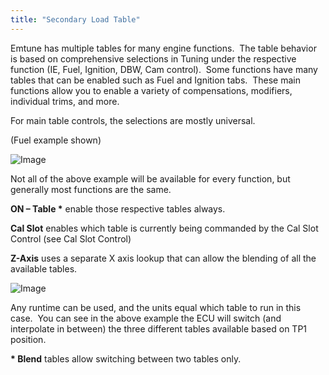 ```yaml
---
title: "Secondary Load Table"
---
```


Emtune has multiple tables for many engine functions.&nbsp; The table behavior is based on comprehensive selections in Tuning under the respective function (IE, Fuel, Ignition, DBW, Cam control).&nbsp; Some functions have many tables that can be enabled such as Fuel and Ignition tabs.&nbsp; These main functions allow you to enable a variety of compensations, modifiers, individual trims, and more. &nbsp;


For main table controls, the selections are mostly universal. &nbsp;

(Fuel example shown)

![Image](</lib/NewItem117.png>)

Not all of the above example will be available for every function, but generally most functions are the same. &nbsp;


**ON – Table \*** enable those respective tables always.&nbsp;


**Cal Slot** enables which table is currently being commanded by the Cal Slot Control (see Cal Slot Control)


**Z-Axis** uses a separate X axis lookup that can allow the blending of all the available tables. &nbsp;


![Image](</lib/NewItem116.png>)


Any runtime can be used, and the units equal which table to run in this case.&nbsp; You can see in the above example the ECU will switch (and interpolate in between) the three different tables available based on TP1 position. &nbsp;


**\* Blend** tables allow switching between two tables only. &nbsp;


